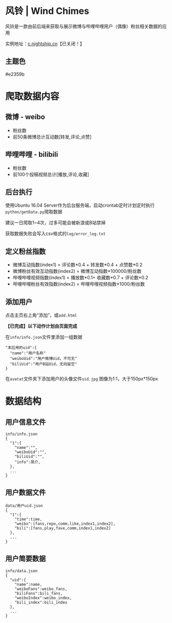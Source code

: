 # 风铃 | Wind Chimes
风铃是一款由前后端来获取与展示微博与哔哩哔哩用户（偶像）粉丝相关数据的应用

实例地址：[c.nightship.cn](http://c.nightship.cn)【已关闭！】
## 主题色
#e2359b


# 爬取数据内容
## 微博 - weibo
 - 粉丝数
 - 前50条微博总计互动数\[转发,评论,点赞\]
## 哔哩哔哩 - bilibili
 - 粉丝数
 - 前100个投稿视频总计\[播放,评论,收藏\]
## 后台执行
使用Ubuntu 16.04 Server作为后台服务端，启动crontab定时计划定时执行`python/getData.py`爬取数据

建议一日爬取1~4次，过多可能会被新浪或B站禁掉

获取数据失败会写入csv格式的`log/error_log.txt`

## 定义粉丝指数
 - 微博互动指数(index1)  =  评论数\*0.4 + 转发数\*0.4 + 点赞数\*0.2
 - 微博粉丝有效互动指数(index2)  =  微博互动指数\*100000/粉丝数
 - 哔哩哔哩视频指数(index1)  =  播放数\*0.1+ 收藏数\*0.7 + 评论数\*0.2
 - 哔哩哔哩粉丝有效指数(index2)  =  哔哩哔哩视频指数\*1000/粉丝数
 
## 添加用户
点击主页右上角“添加”，或`add.html`

**【已完成】以下动作计划由页面完成**

在`info/info.json`文件里添加一组数据
```
"本应用的uid":{
  "name":"用户名称"
  "weiboUid":"用户微博Uid，不可无"
  "biliUid":"用户B站Uid，无则留空"
}
```
在`avatat`文件夹下添加用户的头像文件`uid.jpg`
图像为1:1，大于150px*150px

# 数据结构
## 用户信息文件
```chinese
info/info.json
{
  "1":{
    "name":"",
    "weiboUid":"",
    "biliUid":"",
    "info":简介,
  },
  ...
}
```
## 用户数据文件
```chinese
data/用户uid.json
{
  "1":{
    "time":time,
    "weibo":[fans,repo,comm,like,index1,index2],
    "bili":[fans,play,fave,comm,index1,index2]
  },
  ...
}
```
## 用户简要数据
```chinese
info/data.json
{
  "uid":{
    "name":name,
    "weiboFans":weibo_fans,
    "biliFans":bili_fans,
    "weiboIndex":weibo_index,
    "bili_index":bili_index
  },
  ...
}
```
